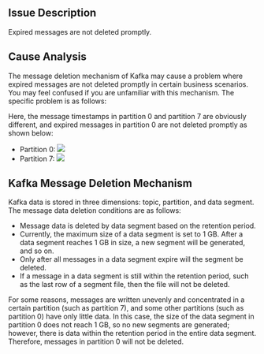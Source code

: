 ## Issue Description

Expired messages are not deleted promptly.

## Cause Analysis

The message deletion mechanism of Kafka may cause a problem where expired messages are not deleted promptly in certain business scenarios. You may feel confused if you are unfamiliar with this mechanism. The specific problem is as follows:

Here, the message timestamps in partition 0 and partition 7 are obviously different, and expired messages in partition 0 are not deleted promptly as shown below:

- Partition 0:
  ![](https://main.qcloudimg.com/raw/15259a044edd174cbe609a9a95e43ea2.png)
- Partition 7:
  ![](https://main.qcloudimg.com/raw/bda384e0ed20e043f9416481e6d6d2a5.png)

## Kafka Message Deletion Mechanism

Kafka data is stored in three dimensions: topic, partition, and data segment. The message data deletion conditions are as follows:

- Message data is deleted by data segment based on the retention period.
- Currently, the maximum size of a data segment is set to 1 GB. After a data segment reaches 1 GB in size, a new segment will be generated, and so on.
- Only after all messages in a data segment expire will the segment be deleted.
- If a message in a data segment is still within the retention period, such as the last row of a segment file, then the file will not be deleted.

For some reasons, messages are written unevenly and concentrated in a certain partition (such as partition 7), and some other partitions (such as partition 0) have only little data. In this case, the size of the data segment in partition 0 does not reach 1 GB, so no new segments are generated; however, there is data within the retention period in the entire data segment. Therefore, messages in partition 0 will not be deleted.

